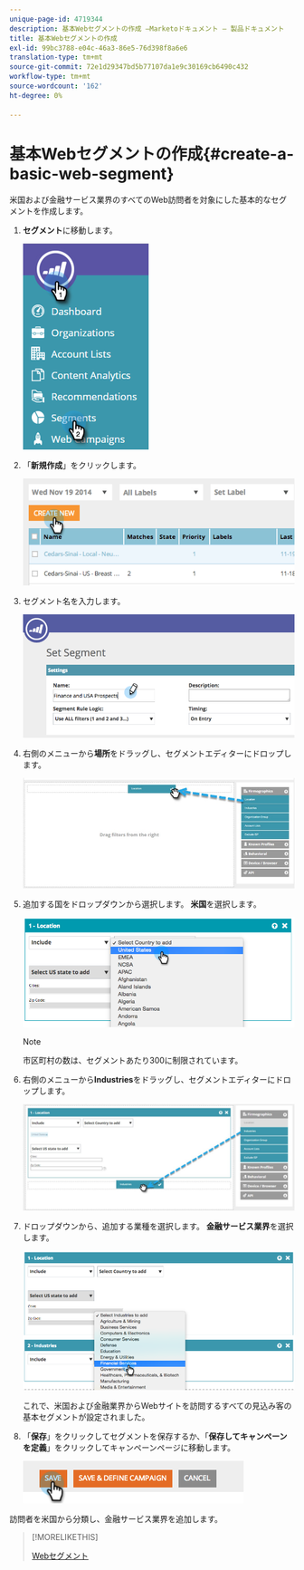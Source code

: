 ```yaml
---
unique-page-id: 4719344
description: 基本Webセグメントの作成 —Marketoドキュメント — 製品ドキュメント
title: 基本Webセグメントの作成
exl-id: 99bc3788-e04c-46a3-86e5-76d398f8a6e6
translation-type: tm+mt
source-git-commit: 72e1d29347bd5b77107da1e9c30169cb6490c432
workflow-type: tm+mt
source-wordcount: '162'
ht-degree: 0%

---
```


# 基本Webセグメントの作成{#create-a-basic-web-segment}

米国および金融サービス業界のすべてのWeb訪問者を対象にした基本的なセグメントを作成します。

1. **セグメント**&#x200B;に移動します。

   ![](assets/image2016-8-18-15-3a37-3a32.png)

1. 「**新規作成**」をクリックします。

   ![](assets/image2014-11-19-19-3a33-3a47.png)

1. セグメント名を入力します。

   ![](assets/segment-name.png)

1. 右側のメニューから&#x200B;**場所**&#x200B;をドラッグし、セグメントエディターにドロップします。

   ![](assets/location-drag-hand.jpg)

1. 追加する国をドロップダウンから選択します。 **米国**&#x200B;を選択します。

   ![](assets/image2015-5-28-15-3a29-3a15.png)

   >[!NOTE]
   >
   >市区町村の数は、セグメントあたり300に制限されています。

1. 右側のメニューから&#x200B;**Industries**&#x200B;をドラッグし、セグメントエディターにドロップします。

   ![](assets/industries-hand.jpg)

1. ドロップダウンから、追加する業種を選択します。 **金融サービス業界**&#x200B;を選択します。

   ![](assets/segment-industries.png)

   これで、米国および金融業界からWebサイトを訪問するすべての見込み客の基本セグメントが設定されました。

1. 「**保存**」をクリックしてセグメントを保存するか、「**保存してキャンペーンを定義**」をクリックしてキャンペーンページに移動します。

   ![](assets/image2014-11-19-19-3a48-3a20.png)

訪問者を米国から分類し、金融サービス業界を追加します。

>[!MORELIKETHIS]
>
>[Webセグメント](/help/marketo/product-docs/web-personalization/using-web-segments/web-segments.md)
